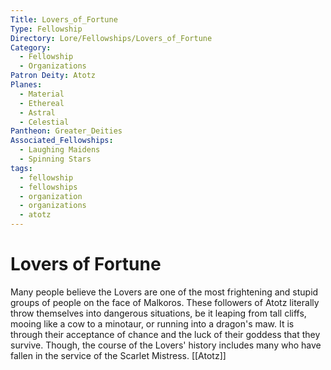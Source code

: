 ```yaml
---
Title: Lovers_of_Fortune
Type: Fellowship
Directory: Lore/Fellowships/Lovers_of_Fortune
Category:
  - Fellowship
  - Organizations
Patron Deity: Atotz
Planes:
  - Material
  - Ethereal
  - Astral
  - Celestial
Pantheon: Greater_Deities
Associated_Fellowships:
  - Laughing Maidens
  - Spinning Stars
tags:
  - fellowship
  - fellowships
  - organization
  - organizations
  - atotz
---
```


# Lovers of Fortune


Many people believe the Lovers are one of the most frightening and stupid groups of people on the face of Malkoros. These followers of Atotz literally throw themselves into dangerous situations, be it leaping from tall cliffs, mooing like a cow to a minotaur, or running into a dragon's maw. It is through their acceptance of chance and the luck of their goddess that they survive. Though, the course of the Lovers' history includes many who have fallen in the service of the Scarlet Mistress.
[[Atotz]]
